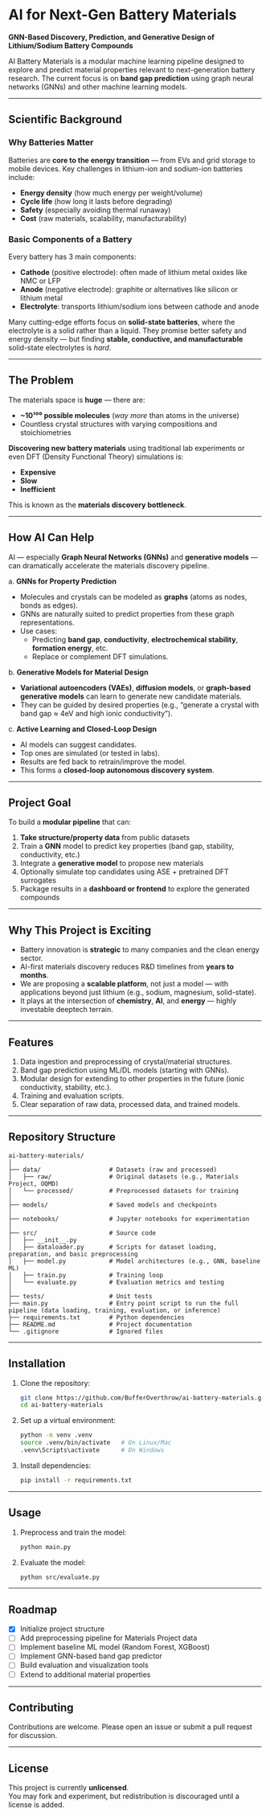 # AI for Next-Gen Battery Materials
**GNN-Based Discovery, Prediction, and Generative Design of Lithium/Sodium Battery Compounds**

AI Battery Materials is a modular machine learning pipeline designed to explore and predict material properties relevant to next-generation battery research. The current focus is on **band gap prediction** using graph neural networks (GNNs) and other machine learning models.

---
## Scientific Background
### Why Batteries Matter
Batteries are **core to the energy transition** — from EVs and grid storage to mobile devices. Key challenges in lithium-ion and sodium-ion batteries include:
- **Energy density** (how much energy per weight/volume)
- **Cycle life** (how long it lasts before degrading)
- **Safety** (especially avoiding thermal runaway)
- **Cost** (raw materials, scalability, manufacturability)

### Basic Components of a Battery
Every battery has 3 main components:
- **Cathode** (positive electrode): often made of lithium metal oxides like NMC or LFP
- **Anode** (negative electrode): graphite or alternatives like silicon or lithium metal
- **Electrolyte**: transports lithium/sodium ions between cathode and anode

Many cutting-edge efforts focus on **solid-state batteries**, where the electrolyte is a solid rather than a liquid. They promise better safety and energy density — but finding **stable, conductive, and manufacturable** solid-state electrolytes is *hard*.

---
## The Problem
The materials space is **huge** — there are:
- **~10¹⁰⁰ possible molecules** (*way more* than atoms in the universe)
- Countless crystal structures with varying compositions and stoichiometries
  
**Discovering new battery materials** using traditional lab experiments or even DFT (Density Functional Theory) simulations is:
- **Expensive**
- **Slow**
- **Inefficient**

This is known as the **materials discovery bottleneck**.

---
## How AI Can Help

AI — especially **Graph Neural Networks (GNNs)** and **generative models** — can dramatically accelerate the materials discovery pipeline.

a. **GNNs for Property Prediction**
- Molecules and crystals can be modeled as **graphs** (atoms as nodes, bonds as edges).
- GNNs are naturally suited to predict properties from these graph representations.
- Use cases:
   - Predicting **band gap**, **conductivity**, **electrochemical stability**, **formation energy**, etc.
   - Replace or complement DFT simulations.

b. **Generative Models for Material Design**
- **Variational autoencoders (VAEs)**, **diffusion models**, or **graph-based generative models** can learn to generate new candidate materials.
- They can be guided by desired properties (e.g., “generate a crystal with band gap ≈ 4eV and high ionic conductivity”).

c. **Active Learning and Closed-Loop Design**
- AI models can suggest candidates.
- Top ones are simulated (or tested in labs).
- Results are fed back to retrain/improve the model.
- This forms a **closed-loop autonomous discovery system**.

---
## Project Goal

To build a **modular pipeline** that can:
1. **Take structure/property data** from public datasets
1. Train a **GNN** model to predict key properties (band gap, stability, conductivity, etc.)
1. Integrate a **generative model** to propose new materials
1. Optionally simulate top candidates using ASE + pretrained DFT surrogates
1. Package results in a **dashboard or frontend** to explore the generated compounds

---
## Why This Project is Exciting

- Battery innovation is **strategic** to many companies and the clean energy sector.
- AI-first materials discovery reduces R&D timelines from **years to months**.
- We are proposing a **scalable platform**, not just a model — with applications beyond just lithium (e.g., sodium, magnesium, solid-state).
- It plays at the intersection of **chemistry**, **AI**, and **energy** — highly investable deeptech terrain.

---

## Features
1. Data ingestion and preprocessing of crystal/material structures.  
2. Band gap prediction using ML/DL models (starting with GNNs).  
3. Modular design for extending to other properties in the future (ionic conductivity, stability, etc.).  
4. Training and evaluation scripts.  
5. Clear separation of raw data, processed data, and trained models.  

---

## Repository Structure

```
ai-battery-materials/
│
├── data/                   # Datasets (raw and processed)
│   ├── raw/                # Original datasets (e.g., Materials Project, OQMD)
│   └── processed/          # Preprocessed datasets for training
│
├── models/                 # Saved models and checkpoints
│
├── notebooks/              # Jupyter notebooks for experimentation
│
├── src/                    # Source code
│   ├── __init__.py
│   ├── dataloader.py       # Scripts for dataset loading, preparation, and basic preprocessing
│   ├── model.py            # Model architectures (e.g., GNN, baseline ML)
│   ├── train.py            # Training loop
│   └── evaluate.py         # Evaluation metrics and testing
│
├── tests/                  # Unit tests
├── main.py                 # Entry point script to run the full pipeline (data loading, training, evaluation, or inference)
├── requirements.txt        # Python dependencies
├── README.md               # Project documentation
└── .gitignore              # Ignored files
```

---

## Installation

1. Clone the repository:
   ```bash
   git clone https://github.com/BufferOverthrow/ai-battery-materials.git
   cd ai-battery-materials
   ```

2. Set up a virtual environment:
   ```bash
   python -m venv .venv
   source .venv/bin/activate   # On Linux/Mac
   .venv\Scripts\activate      # On Windows
   ```

3. Install dependencies:
   ```bash
   pip install -r requirements.txt
   ```

---

## Usage

1. Preprocess and train the model:
   ```bash
   python main.py
   ```

2. Evaluate the model:
   ```bash
   python src/evaluate.py 
   ```

---

## Roadmap

- [x] Initialize project structure  
- [ ] Add preprocessing pipeline for Materials Project data  
- [ ] Implement baseline ML model (Random Forest, XGBoost)  
- [ ] Implement GNN-based band gap predictor  
- [ ] Build evaluation and visualization tools  
- [ ] Extend to additional material properties  

---

## Contributing

Contributions are welcome. Please open an issue or submit a pull request for discussion.  

---

## License

This project is currently **unlicensed**.  
You may fork and experiment, but redistribution is discouraged until a license is added.  
